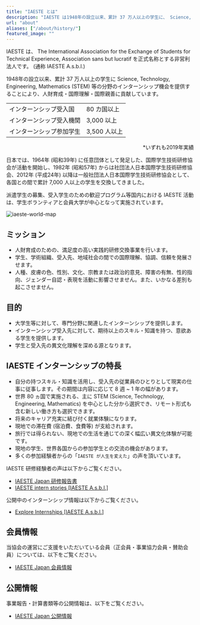 ```yaml
---
title: "IAESTE とは"
description: "IAESTE は1948年の設立以来、累計 37 万人以上の学生に、 Science, Technology, Engineering, Mathematics (STEM) 等の分野のインターンシップ機会を提供することにより、人財育成・国際理解・国際親善に貢献しています。"
url: "about"
aliases: ["/about/history/"]
featured_image: ""
---
```

IAESTE は、 The International Association for the Exchange of Students for Technical Experience, Association sans but lucratif を正式名称とする非営利法人です。 (通称 IAESTE A.s.b.l.)

1948年の設立以来、累計 37 万人以上の学生に Science, Technology, Engineering, Mathematics (STEM) 等の分野のインターンシップ機会を提供することにより、人財育成・国際理解・国際親善に貢献しています。

<div align="center">

<table>
  <tr>
    <td>インターンシップ受入国</td>
    <td>80 カ国以上</td>
  </tr>
  <tr>
    <td>インターンシップ受入機関</td>
    <td>3,000 以上</td>
  </tr>
  <tr>
    <td>インターンシップ参加学生</td>
    <td>3,500 人以上</td>
  </tr>
</table>

</div>

<div style="text-align: right;">
*いずれも2019年実績
</div>

日本では、1964年 (昭和39年) に任意団体として発足した、国際学生技術研修協会が活動を開始し、1982年 (昭和57年) からは社団法人日本国際学生技術研修協会、2012年 (平成24年) 以降は一般社団法人日本国際学生技術研修協会として、各国との間で累計 7,000 人以上の学生を交換してきました。

派遣学生の募集、受入学生のための歓迎プログラム等国内における IAESTE 活動は、学生ボランティアと会員大学が中心となって実施されています。

![iaeste-world-map](/images/iaeste-world-map.png)

## ミッション

- 人財育成のための、満足度の高い実践的研修交換事業を行います。
- 学生、学術組織、受入先、地域社会の間での国際理解、協調、信頼を発展させます。
- 人種、皮膚の色、性別、文化、宗教または政治的意見、障害の有無、性的指向、ジェンダー自認・表現を活動に影響させません。また、いかなる差別も起こさせません。

## 目的

- 大学生等に対して、専門分野に関連したインターンシップを提供します。
- インターンシップ受入先に対して、期待以上のスキル・知識を持つ、意欲ある学生を提供します。
- 学生と受入先の異文化理解を深める源となります。

## IAESTE インターンシップの特長

- 自分の持つスキル・知識を活用し、受入先の従業員のひとりとして現実の仕事に従事します。その期間は内容に応じて 8 週 ~ 1 年の幅があります。
- 世界 80 ヵ国で実施される、主に STEM (Science, Technology, Engineering, Mathematics) を中心とした分から選択でき、リモート形式も含む新しい働き方も選択できます。
- 将来のキャリア充実に結び付く就業体験になります。
- 現地での滞在費 (宿泊費、食費等) が支給されます。
- 旅行では得られない、現地での生活を通じての深く幅広い異文化体験が可能です。
- 現地の学生、世界各国からの参加学生との交流の機会があります。
- 多くの参加経験者からの「`IAESTE が人生を変えた`」の声を頂いています。

IAESTE 研修経験者の声は以下からご覧ください。

- [IAESTE Japan 研修報告書](reports.md)
- [IAESTE intern stories [IAESTE A.s.b.l.]](https://iaeste.org/student-testimonials/)

公開中のインターンシップ情報は以下からご覧ください。

- [Explore Internships [IAESTE A.s.b.l.]](https://iaeste.org/internships)

## 会員情報

当協会の運営にご支援をいただいている会員（正会員・事業協力会員・賛助会員）については、以下をご覧ください。

- [IAESTE Japan 会員情報](members.md)

## 公開情報

事業報告・計算書類等の公開情報は、以下をご覧ください。
 
- [IAESTE Japan 公開情報](public-information.md)
